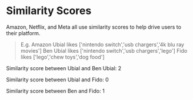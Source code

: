 # Similarity Scores

Amazon, Netflix, and Meta all use similarity scores to help drive users to their platform.

> E.g. Amazon
> Ubial likes ['nintendo switch','usb chargers','4k blu ray movies']
> Ben Ubial likes ['nintendo switch','usb chargers','lego']
> Fido likes ['lego','chew toys','dog food']

Similarity score between Ubial and Ben Ubial: 2

Similarity score between Ubial and Fido: 0

Similarity score between Ben and Fido: 1